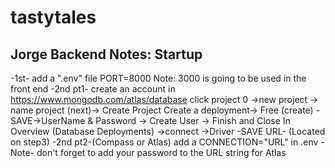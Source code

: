 # tastytales

Jorge Backend Notes:
Startup
---
-1st-
add a ".env" file
PORT=8000
Note: 3000 is going to be used in the front end
-2nd pt1-
create an account in https://www.mongodb.com/atlas/database
click project 0
->new project -> name project (next)-> Create Project
Create a deployment-> Free (create)
-SAVE->UserName & Password -> Create User -> Finish and Close
In Overview (Database Deployments) ->connect ->Driver -SAVE URL- (Located on step3)
-2nd pt2-(Compass or Atlas)
add a CONNECTION="URL" in .env
-Note- don't forget to add your password to the URL string for Atlas